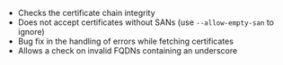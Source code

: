  * Checks the certificate chain integrity
 * Does not accept certificates without SANs (use ```--allow-empty-san``` to ignore)
 * Bug fix in the handling of errors while fetching certificates
 * Allows a check on invalid FQDNs containing an underscore
